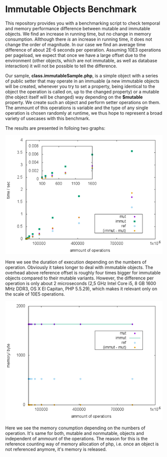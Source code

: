 # Immutable Objects Benchmark

This repository provides you with a benchmarking script to check temporal and memory performance difference between mutable and immutable objects. We find an increase in running time, but no change in memory consumption. Allthough there _is_ an increase in running time, it does not change the order of magnitude. In our case we find an average time difference of about 2E-6 seconds per operation. Assuming 10E3 operations per pageload, we expect that once we have a large offset due to the environment (other objects, which are not immutable, as well as database interaction) it will not be possible to tell the difference.

Our sample, **class.immutableSample.php**, is a simple object with a series of public setter that may operate in an immuable (a new immutable objects will be created, whenever you try to set a property, being identical to the object the operation is called on, up to the changed property) or a mutable (the object itself will be changed) way depending on the **$mutable** property. We create such an object and perform setter operations on them. The ammount of this operations is variable and the type of any single operation is chosen randomly at runtime, we thus hope to represent a broad variety of usecases with this benchmark. 

The results are presented in folloing two graphs:

![graph of temporal performance](result_t.png "graph of temporal performance")

Here we see the duration of execution depending on the numbers of operation. Obviously it takes longer to deal with immutable objects. The overhead above reference offset is roughly four times bigger for immutable objects compared to their mutable variants. However, the difference per operation is only about 2 microseconds (2,5 GHz Intel Core i5, 8 GB 1600 MHz DDR3, OS X El Capitan, PHP 5.5.29), which makes it relevant only on the scale of 10E5 operations.

![graph of memory consumption](result_m.png "graph of memory consumption")

Here we see the memory conumption depending on the numbers of operation. It's same for both, mutable and nonmutable, objects and independent of ammount of the operations. The reason for this is the reference counting way of memory allocation of php, i.e. once an object is not referenced anymore, it's memory is released.

